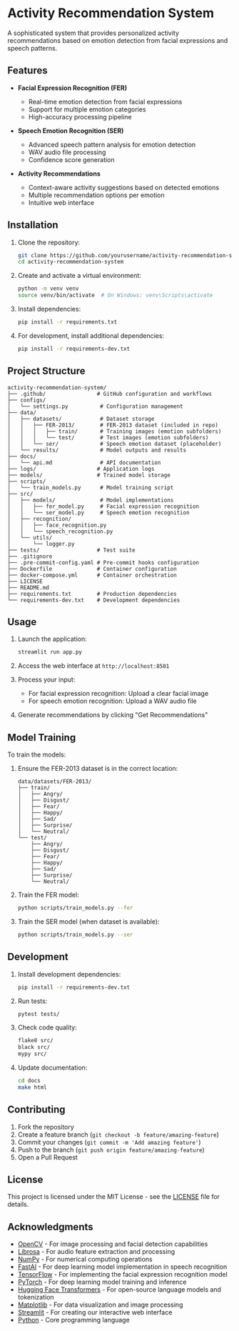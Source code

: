 # Activity Recommendation System

A sophisticated system that provides personalized activity recommendations based on emotion detection from facial expressions and speech patterns.

## Features

- **Facial Expression Recognition (FER)**
  - Real-time emotion detection from facial expressions
  - Support for multiple emotion categories
  - High-accuracy processing pipeline

- **Speech Emotion Recognition (SER)**
  - Advanced speech pattern analysis for emotion detection
  - WAV audio file processing
  - Confidence score generation

- **Activity Recommendations**
  - Context-aware activity suggestions based on detected emotions
  - Multiple recommendation options per emotion
  - Intuitive web interface

## Installation

1. Clone the repository:
   ```bash
   git clone https://github.com/yourusername/activity-recommendation-system.git
   cd activity-recommendation-system
   ```

2. Create and activate a virtual environment:
   ```bash
   python -m venv venv
   source venv/bin/activate  # On Windows: venv\Scripts\activate
   ```

3. Install dependencies:
   ```bash
   pip install -r requirements.txt
   ```

4. For development, install additional dependencies:
   ```bash
   pip install -r requirements-dev.txt
   ```

## Project Structure

```
activity-recommendation-system/
├── .github/                # GitHub configuration and workflows
├── configs/
│   └── settings.py          # Configuration management
├── data/
│   ├── datasets/            # Dataset storage
│   │   ├── FER-2013/        # FER-2013 dataset (included in repo)
│   │   │   ├── train/       # Training images (emotion subfolders)
│   │   │   └── test/        # Test images (emotion subfolders)
│   │   └── ser/             # Speech emotion dataset (placeholder)
│   └── results/             # Model outputs and results
├── docs/
│   └── api.md               # API documentation
├── logs/                   # Application logs
├── models/                 # Trained model storage
├── scripts/
│   └── train_models.py      # Model training script
├── src/
│   ├── models/              # Model implementations
│   │   ├── fer_model.py     # Facial expression recognition
│   │   └── ser_model.py     # Speech emotion recognition
│   ├── recognition/
│   │   ├── face_recognition.py
│   │   └── speech_recognition.py
│   └── utils/
│       └── logger.py
├── tests/                  # Test suite
├── .gitignore
├── .pre-commit-config.yaml # Pre-commit hooks configuration
├── Dockerfile              # Container configuration
├── docker-compose.yml      # Container orchestration
├── LICENSE
├── README.md
├── requirements.txt        # Production dependencies
└── requirements-dev.txt    # Development dependencies
```

## Usage

1. Launch the application:
   ```bash
   streamlit run app.py
   ```

2. Access the web interface at `http://localhost:8501`

3. Process your input:
   - For facial expression recognition: Upload a clear facial image
   - For speech emotion recognition: Upload a WAV audio file

4. Generate recommendations by clicking "Get Recommendations"

## Model Training

To train the models:

1. Ensure the FER-2013 dataset is in the correct location:
   ```
   data/datasets/FER-2013/
   ├── train/
   │   ├── Angry/
   │   ├── Disgust/
   │   ├── Fear/
   │   ├── Happy/
   │   ├── Sad/
   │   ├── Surprise/
   │   └── Neutral/
   └── test/
       ├── Angry/
       ├── Disgust/
       ├── Fear/
       ├── Happy/
       ├── Sad/
       ├── Surprise/
       └── Neutral/
   ```

2. Train the FER model:
   ```bash
   python scripts/train_models.py --fer
   ```

3. Train the SER model (when dataset is available):
   ```bash
   python scripts/train_models.py --ser
   ```

## Development

1. Install development dependencies:
   ```bash
   pip install -r requirements-dev.txt
   ```

2. Run tests:
   ```bash
   pytest tests/
   ```

3. Check code quality:
   ```bash
   flake8 src/
   black src/
   mypy src/
   ```

4. Update documentation:
   ```bash
   cd docs
   make html
   ```

## Contributing

1. Fork the repository
2. Create a feature branch (`git checkout -b feature/amazing-feature`)
3. Commit your changes (`git commit -m 'Add amazing feature'`)
4. Push to the branch (`git push origin feature/amazing-feature`)
5. Open a Pull Request

## License

This project is licensed under the MIT License - see the [LICENSE](LICENSE) file for details.

## Acknowledgments

- [OpenCV](https://opencv.org/) - For image processing and facial detection capabilities
- [Librosa](https://librosa.org/) - For audio feature extraction and processing
- [NumPy](https://numpy.org/) - For numerical computing operations
- [FastAI](https://fast.ai/) - For deep learning model implementation in speech recognition
- [TensorFlow](https://www.tensorflow.org/) - For implementing the facial expression recognition model
- [PyTorch](https://pytorch.org/) - For deep learning model training and inference
- [Hugging Face Transformers](https://huggingface.co/transformers) - For open-source language models and tokenization
- [Matplotlib](https://matplotlib.org/) - For data visualization and image processing
- [Streamlit](https://streamlit.io/) - For creating our interactive web interface
- [Python](https://www.python.org/) - Core programming language